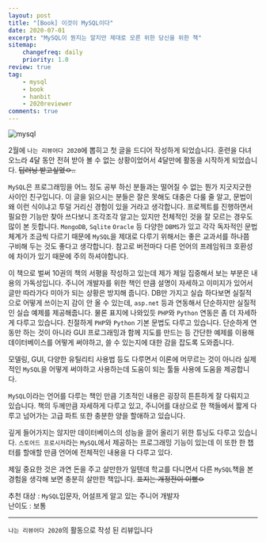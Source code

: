 ```yaml
---
layout: post
title: "[Book] 이것이 MySQL이다"
date: 2020-07-01
excerpt: "MySQL이 뭔지는 알지만 제대로 모른 위한 당신을 위한 책"
sitemap:
    changefreq: daily
    priority: 1.0
review: true
tag:
    - mysql
    - book
    - hanbit
    - 2020reviewer
comments: true
---
```


![mysql](https://sihan-son.github.io/public/book/hanbit/mysql.jpg)

2월에 `나는 리뷰어다 2020`에 뽑히고 첫 글을 드디어 작성하게 되었습니다. 훈련을 다녀오느라 4달 동안 전혀 받아 볼 수 없는 상황이었어서 4달만에 활동을 시작하게 되었습니다. ~~딥러닝 받고싶었ㅇ..~~

`MySQL`은 프로그래밍을 어느 정도 공부 하신 분들과는 떨어질 수 없는 뭔가 지긋지긋한 사이인 친구입니다. 이 글을 읽으시는 분들은 잘은 못해도 대충은 다룰 줄 알고, 문법이 왜 이런 식이냐고 투덜 거리신 경험이 있을 거라고 생각합니다. 프로젝트를 진행하면서 필요한 기능만 찾아 쓰다보니 조각조각 알고는 있지만 전체적인 것을 잘 모르는 경우도 많이 본 듯합니다. `MongoDB`, `Sqlite` `Oracle` 등 다양한 `DBMS`가 있고 각각 독자적인 문법체계가 조금씩 다르기 때문에 `MySQL`을 제대로 다루기 위해서는 좋은 교과서를 하나쯤 구비해 두는 것도 좋다고 생각합니다. 참고로 버전마다 다른 언어의 프레임워크 호환성에 차이가 있기 때문에 주의 하셔야합니다.

이 책으로 벌써 10권의 책의 서평을 작성하고 있는데 제가 제일 집중해서 보는 부분은 내용의 가독성입니다. 주니어 개발자를 위한 책인 만큼 설명이 자세하고 이미지가 있어서 글만 따라가다 미아가 되는 상황은 방지해 줍니다. DB만 가지고 실습 하다보면 실질적으로 어떻게 쓰이는지 감이 안 올 수 있는데, `asp.net` 등과 연동해서 단순하지만 실질적인 실습 예제를 제공해줍니다. 물론 표지에 나와있듯 `PHP`와 `Python` 연동은 좀 더 자세하게 다루고 있습니다. 친절하게 `PHP`와 `Python` 기본 문법도 다루고 있습니다. 단순하게 연동만 하는 것이 아니라 GUI 프로그래밍과 함께 지도를 만드는 등 간단한 예제를 이용해 데이터베이스를 어떻게 써야하고, 쓸 수 있는지에 대한 감을 잡도록 도와줍니다.

모델링, GUI, 다양한 유틸리티 사용법 등도 다루면서 이론에 머무르는 것이 아니라 실제적인 `MySQL`을 어떻게 써야하고 사용하는데 도움이 되는 툴들 사용에 도움을 제공합니다.

`MySQL`이라는 언어를 다루는 책인 만큼 기초적인 내용은 굉장히 튼튼하게 잘 다뤄지고 있습니다. 책의 두께만큼 자세하게 다루고 있고, 주니어를 대상으로 한 책들에서 짧게 다루고 넘어가는 고급 파트 또한 충분한 양을 할애하고 있습니다.

깊게 들어가지는 않지만 데이터베이스의 성능을 끌어 올리기 위한 튜닝도 다루고 있습니다. `스토어드 프로시저`라는 `MySQL`에서 제공하는 프로그래밍 기능이 있는데 이 또한 한 챕터를 할애할 만큼 언어에 전체적인 내용을 다 다루고 있다.

제일 중요한 것은 과연 돈을 주고 살만한가 일텐데 학교를 다니면서 다른 `MySQL`책을 본 경험을 생각해 보면 충분히 살만한 책입니다. ~~표지는 개정전이 이뻤ㅇ~~

추천 대상 : `MySQL`입문자, 어설프게 알고 있는 주니어 개발자  
난이도 : 보통

---

`나는 리뷰어다 2020`의 활동으로 작성 된 리뷰입니다
